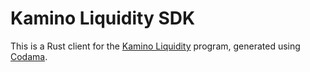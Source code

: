 # Kamino Liquidity SDK

This is a Rust client for the [Kamino Liquidity](https://github.com/Kamino-Finance/kliquidity-sdk) program, generated using [Codama](https://github.com/codama-idl/codama).
